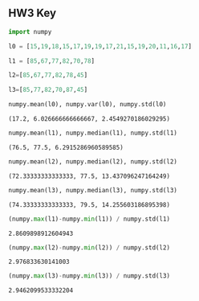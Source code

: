 ## HW3 Key


```python
import numpy
```


```python
l0 = [15,19,18,15,17,19,19,17,21,15,19,20,11,16,17]
```


```python
l1 = [85,67,77,82,70,78]
```


```python
l2=[85,67,77,82,78,45]
```


```python
l3=[85,77,82,70,87,45]
```


```python
numpy.mean(l0), numpy.var(l0), numpy.std(l0)
```




    (17.2, 6.026666666666667, 2.4549270186029295)




```python
numpy.mean(l1), numpy.median(l1), numpy.std(l1)
```




    (76.5, 77.5, 6.2915286960589585)




```python
numpy.mean(l2), numpy.median(l2), numpy.std(l2)
```




    (72.33333333333333, 77.5, 13.437096247164249)




```python
numpy.mean(l3), numpy.median(l3), numpy.std(l3)
```




    (74.33333333333333, 79.5, 14.255603186895398)




```python
(numpy.max(l1)-numpy.min(l1)) / numpy.std(l1)
```




    2.8609898912604943




```python
(numpy.max(l2)-numpy.min(l2)) / numpy.std(l2)
```




    2.976833630141003




```python
(numpy.max(l3)-numpy.min(l3)) / numpy.std(l3)
```




    2.9462099533332204


